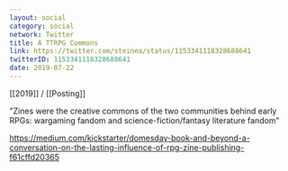 ```yaml
---
layout: social
category: social
network: Twitter
title: A TTRPG Commons
link: https://twitter.com/steinea/status/1153341118328688641
twitterID: 1153341118328688641
date: 2019-07-22
---
```


[[2019]] / [[Posting]]

"Zines were the creative commons of the two communities behind early RPGs: wargaming fandom and science-fiction/fantasy literature fandom"

<https://medium.com/kickstarter/domesday-book-and-beyond-a-conversation-on-the-lasting-influence-of-rpg-zine-publishing-f61cffd20365>

